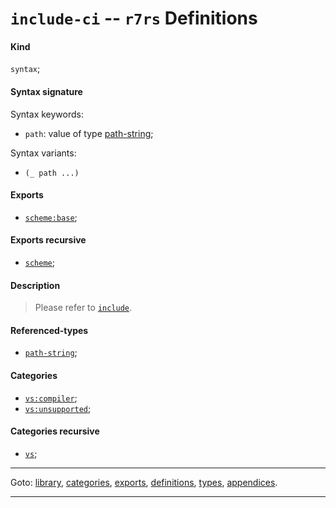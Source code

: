 

<a id='definition__r7rs__include-ci'></a>

# `include-ci` -- `r7rs` Definitions


<a id='definition__r7rs__include-ci__kind'></a>

#### Kind

`syntax`;


<a id='definition__r7rs__include-ci__syntax-signature'></a>

#### Syntax signature

Syntax keywords:
 * `path`: value of type [path-string](../../r7rs/types/path-string.md#type__r7rs__path-string);

Syntax variants:
 * `(_ path ...)`


<a id='definition__r7rs__include-ci__exports'></a>

#### Exports

 * [`scheme:base`](../../r7rs/exports/scheme_3a_base.md#export__r7rs__scheme_3a_base);


<a id='definition__r7rs__include-ci__exports-recursive'></a>

#### Exports recursive

 * [`scheme`](../../r7rs/exports/scheme.md#export__r7rs__scheme);


<a id='definition__r7rs__include-ci__description'></a>

#### Description

> Please refer to [`include`](../../r7rs/definitions/include.md#definition__r7rs__include).


<a id='definition__r7rs__include-ci__referenced-types'></a>

#### Referenced-types

 * [`path-string`](../../r7rs/types/path-string.md#type__r7rs__path-string);


<a id='definition__r7rs__include-ci__categories'></a>

#### Categories

 * [`vs:compiler`](../../r7rs/categories/vs_3a_compiler.md#category__r7rs__vs_3a_compiler);
 * [`vs:unsupported`](../../r7rs/categories/vs_3a_unsupported.md#category__r7rs__vs_3a_unsupported);


<a id='definition__r7rs__include-ci__categories-recursive'></a>

#### Categories recursive

 * [`vs`](../../r7rs/categories/vs.md#category__r7rs__vs);

----

Goto: [library](../../r7rs/_index.md#library__r7rs), [categories](../../r7rs/categories/_index.md#toc__r7rs__categories), [exports](../../r7rs/exports/_index.md#toc__r7rs__exports), [definitions](../../r7rs/definitions/_index.md#toc__r7rs__definitions), [types](../../r7rs/types/_index.md#toc__r7rs__types), [appendices](../../r7rs/appendices/_index.md#toc__r7rs__appendices).

----

